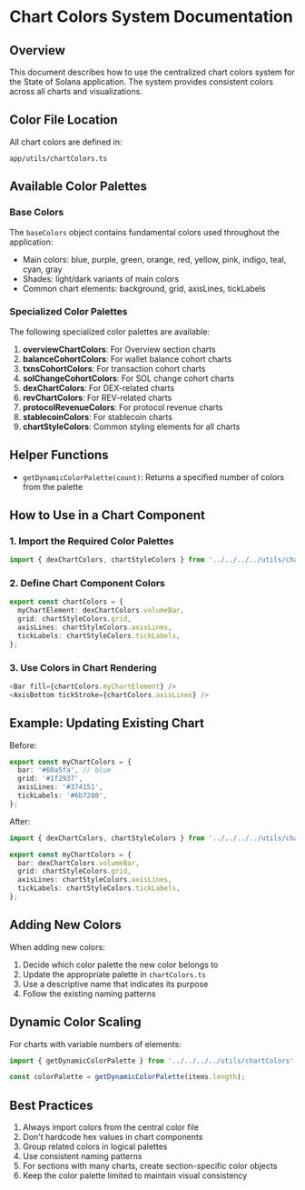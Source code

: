 # Chart Colors System Documentation

## Overview
This document describes how to use the centralized chart colors system for the State of Solana application. The system provides consistent colors across all charts and visualizations.

## Color File Location
All chart colors are defined in:
```
app/utils/chartColors.ts
```

## Available Color Palettes

### Base Colors
The `baseColors` object contains fundamental colors used throughout the application:
- Main colors: blue, purple, green, orange, red, yellow, pink, indigo, teal, cyan, gray
- Shades: light/dark variants of main colors
- Common chart elements: background, grid, axisLines, tickLabels

### Specialized Color Palettes
The following specialized color palettes are available:

1. **overviewChartColors**: For Overview section charts
2. **balanceCohortColors**: For wallet balance cohort charts
3. **txnsCohortColors**: For transaction cohort charts
4. **solChangeCohortColors**: For SOL change cohort charts
5. **dexChartColors**: For DEX-related charts
6. **revChartColors**: For REV-related charts
7. **protocolRevenueColors**: For protocol revenue charts
8. **stablecoinColors**: For stablecoin charts
9. **chartStyleColors**: Common styling elements for all charts

## Helper Functions
- `getDynamicColorPalette(count)`: Returns a specified number of colors from the palette

## How to Use in a Chart Component

### 1. Import the Required Color Palettes
```typescript
import { dexChartColors, chartStyleColors } from '../../../../utils/chartColors';
```

### 2. Define Chart Component Colors
```typescript
export const chartColors = {
  myChartElement: dexChartColors.volumeBar,
  grid: chartStyleColors.grid,
  axisLines: chartStyleColors.axisLines,
  tickLabels: chartStyleColors.tickLabels,
};
```

### 3. Use Colors in Chart Rendering
```typescript
<Bar fill={chartColors.myChartElement} />
<AxisBottom tickStroke={chartColors.axisLines} />
```

## Example: Updating Existing Chart 

Before:
```typescript
export const myChartColors = {
  bar: '#60a5fa', // blue
  grid: '#1f2937',
  axisLines: '#374151',
  tickLabels: '#6b7280',
};
```

After:
```typescript
import { dexChartColors, chartStyleColors } from '../../../../utils/chartColors';

export const myChartColors = {
  bar: dexChartColors.volumeBar,
  grid: chartStyleColors.grid,
  axisLines: chartStyleColors.axisLines,
  tickLabels: chartStyleColors.tickLabels,
};
```

## Adding New Colors
When adding new colors:

1. Decide which color palette the new color belongs to
2. Update the appropriate palette in `chartColors.ts`
3. Use a descriptive name that indicates its purpose
4. Follow the existing naming patterns

## Dynamic Color Scaling
For charts with variable numbers of elements:

```typescript
import { getDynamicColorPalette } from '../../../../utils/chartColors';

const colorPalette = getDynamicColorPalette(items.length); 
```

## Best Practices
1. Always import colors from the central color file
2. Don't hardcode hex values in chart components
3. Group related colors in logical palettes
4. Use consistent naming patterns
5. For sections with many charts, create section-specific color objects
6. Keep the color palette limited to maintain visual consistency 